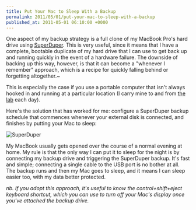 ```yaml
---
title: Put Your Mac to Sleep With a Backup
permalink: 2011/05/01/put-your-mac-to-sleep-with-a-backup
published_at: 2011-05-01 06:10:00 +0000
---
```


One aspect of my backup strategy is a full clone of my MacBook Pro's hard drive using [SuperDuper](http://www.shirt-pocket.com/SuperDuper/). This is very useful, since it means that I have a complete, bootable duplicate of my hard drive that I can use to get back up and running quickly in the event of a hardware failure. The downside of backing up this way, however, is that it can become a "whenever I remember" approach, which is a recipe for quickly falling behind or forgetting altogether.~

This is especially the case if you use a portable computer that isn't always hooked in and running at a particular location (I carry mine to and from [the lab](http://icelab.com.au/) each day).

Here's the solution that has worked for me: configure a SuperDuper backup schedule that commences whenever your external disk is connected, and finishes by putting your Mac to sleep:

 ![SuperDuper](content/images/ss/f1261aa894fb.png)

My MacBook usually gets opened over the course of a normal evening at home. My rule is that the only way I can put it to sleep for the night is by connecting my backup drive and triggering the SuperDuper backup. It's fast and simple; connecting a single cable to the USB port is no bother at all. The backup runs and then my Mac goes to sleep, and it means I can sleep easier too, with my data better protected.

_nb. If you adopt this approach, it's useful to know the control+shift+eject keyboard shortcut, which you can use to turn off your Mac's display once you've attached the backup drive._

